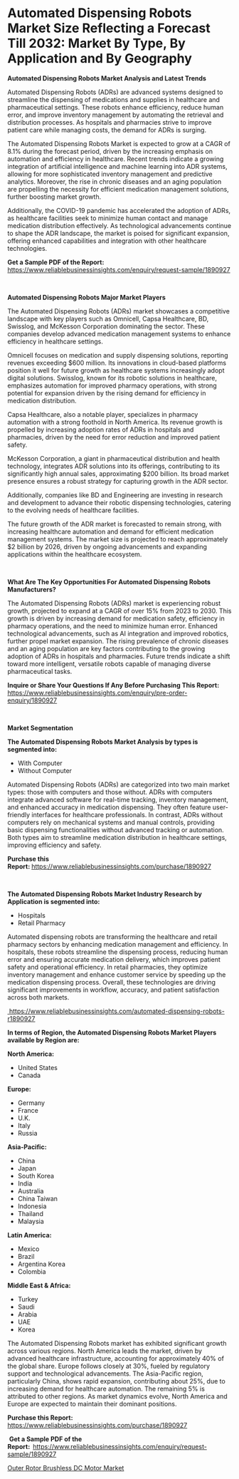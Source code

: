 <p><h1>Automated Dispensing Robots Market Size Reflecting a Forecast Till 2032: Market By Type, By Application and By Geography</h1></p><p><strong>Automated Dispensing Robots Market Analysis and Latest Trends</strong></p>
<p><p>Automated Dispensing Robots (ADRs) are advanced systems designed to streamline the dispensing of medications and supplies in healthcare and pharmaceutical settings. These robots enhance efficiency, reduce human error, and improve inventory management by automating the retrieval and distribution processes. As hospitals and pharmacies strive to improve patient care while managing costs, the demand for ADRs is surging.</p><p>The Automated Dispensing Robots Market is expected to grow at a CAGR of 8.1% during the forecast period, driven by the increasing emphasis on automation and efficiency in healthcare. Recent trends indicate a growing integration of artificial intelligence and machine learning into ADR systems, allowing for more sophisticated inventory management and predictive analytics. Moreover, the rise in chronic diseases and an aging population are propelling the necessity for efficient medication management solutions, further boosting market growth.</p><p>Additionally, the COVID-19 pandemic has accelerated the adoption of ADRs, as healthcare facilities seek to minimize human contact and manage medication distribution effectively. As technological advancements continue to shape the ADR landscape, the market is poised for significant expansion, offering enhanced capabilities and integration with other healthcare technologies.</p></p>
<p><strong>Get a Sample PDF of the Report:&nbsp;</strong> <a href="https://www.reliablebusinessinsights.com/enquiry/request-sample/1890927?utm_campaign=3177&utm_medium=2&utm_source=Github&utm_content=ia&utm_term=11042025&utm_id=automated-dispensing-robots">https://www.reliablebusinessinsights.com/enquiry/request-sample/1890927</a></p>
<p>&nbsp;</p>
<p><strong>Automated Dispensing Robots Major Market Players</strong></p>
<p><p>The Automated Dispensing Robots (ADRs) market showcases a competitive landscape with key players such as Omnicell, Capsa Healthcare, BD, Swisslog, and McKesson Corporation dominating the sector. These companies develop advanced medication management systems to enhance efficiency in healthcare settings.</p><p>Omnicell focuses on medication and supply dispensing solutions, reporting revenues exceeding $600 million. Its innovations in cloud-based platforms position it well for future growth as healthcare systems increasingly adopt digital solutions. Swisslog, known for its robotic solutions in healthcare, emphasizes automation for improved pharmacy operations, with strong potential for expansion driven by the rising demand for efficiency in medication distribution.</p><p>Capsa Healthcare, also a notable player, specializes in pharmacy automation with a strong foothold in North America. Its revenue growth is propelled by increasing adoption rates of ADRs in hospitals and pharmacies, driven by the need for error reduction and improved patient safety.</p><p>McKesson Corporation, a giant in pharmaceutical distribution and health technology, integrates ADR solutions into its offerings, contributing to its significantly high annual sales, approximating $200 billion. Its broad market presence ensures a robust strategy for capturing growth in the ADR sector.</p><p>Additionally, companies like BD and Engineering are investing in research and development to advance their robotic dispensing technologies, catering to the evolving needs of healthcare facilities.</p><p>The future growth of the ADR market is forecasted to remain strong, with increasing healthcare automation and demand for efficient medication management systems. The market size is projected to reach approximately $2 billion by 2026, driven by ongoing advancements and expanding applications within the healthcare ecosystem.</p></p>
<p>&nbsp;</p>
<p><strong>What Are The Key Opportunities For Automated Dispensing Robots Manufacturers?</strong></p>
<p><p>The Automated Dispensing Robots (ADRs) market is experiencing robust growth, projected to expand at a CAGR of over 15% from 2023 to 2030. This growth is driven by increasing demand for medication safety, efficiency in pharmacy operations, and the need to minimize human error. Enhanced technological advancements, such as AI integration and improved robotics, further propel market expansion. The rising prevalence of chronic diseases and an aging population are key factors contributing to the growing adoption of ADRs in hospitals and pharmacies. Future trends indicate a shift toward more intelligent, versatile robots capable of managing diverse pharmaceutical tasks.</p></p>
<p><strong>Inquire or Share Your Questions If Any Before Purchasing This Report:</strong> <a href="https://www.reliablebusinessinsights.com/enquiry/pre-order-enquiry/1890927?utm_campaign=3177&utm_medium=2&utm_source=Github&utm_content=ia&utm_term=11042025&utm_id=automated-dispensing-robots">https://www.reliablebusinessinsights.com/enquiry/pre-order-enquiry/1890927</a></p>
<p>&nbsp;</p>
<p><strong>Market Segmentation</strong></p>
<p><strong>The Automated Dispensing Robots Market Analysis by types is segmented into:</strong></p>
<p><ul><li>With Computer</li><li>Without Computer</li></ul></p>
<p><p>Automated Dispensing Robots (ADRs) are categorized into two main market types: those with computers and those without. ADRs with computers integrate advanced software for real-time tracking, inventory management, and enhanced accuracy in medication dispensing. They often feature user-friendly interfaces for healthcare professionals. In contrast, ADRs without computers rely on mechanical systems and manual controls, providing basic dispensing functionalities without advanced tracking or automation. Both types aim to streamline medication distribution in healthcare settings, improving efficiency and safety.</p></p>
<p><strong>Purchase this Report:&nbsp;</strong><a href="https://www.reliablebusinessinsights.com/purchase/1890927?utm_campaign=3177&utm_medium=2&utm_source=Github&utm_content=ia&utm_term=11042025&utm_id=automated-dispensing-robots">https://www.reliablebusinessinsights.com/purchase/1890927</a></p>
<p>&nbsp;</p>
<p><strong>The Automated Dispensing Robots Market Industry Research by Application is segmented into:</strong></p>
<p><ul><li>Hospitals</li><li>Retail Pharmacy</li></ul></p>
<p><p>Automated dispensing robots are transforming the healthcare and retail pharmacy sectors by enhancing medication management and efficiency. In hospitals, these robots streamline the dispensing process, reducing human error and ensuring accurate medication delivery, which improves patient safety and operational efficiency. In retail pharmacies, they optimize inventory management and enhance customer service by speeding up the medication dispensing process. Overall, these technologies are driving significant improvements in workflow, accuracy, and patient satisfaction across both markets.</p></p>
<p><a href="https://www.reliablebusinessinsights.com/automated-dispensing-robots-r1890927?utm_campaign=3177&utm_medium=2&utm_source=Github&utm_content=ia&utm_term=11042025&utm_id=automated-dispensing-robots">&nbsp;https://www.reliablebusinessinsights.com/automated-dispensing-robots-r1890927</a></p>
<p><strong>In terms of Region, the Automated Dispensing Robots Market Players available by Region are:</strong></p>
<p>
    <p> <strong> North America: </strong>
        <ul>
            <li>United States</li>
            <li>Canada</li>
        </ul>
        </p> 
    <p> <strong> Europe: </strong>
        <ul>
            <li>Germany</li>
            <li>France</li>
            <li>U.K.</li>
            <li>Italy</li>
            <li>Russia</li>
        </ul>
        </p> 
    <p> <strong> Asia-Pacific: </strong>
        <ul>
            <li>China</li>
            <li>Japan</li>
            <li>South Korea</li>
            <li>India</li>
            <li>Australia</li>
            <li>China Taiwan</li>
            <li>Indonesia</li>
            <li>Thailand</li>
            <li>Malaysia</li>
        </ul>
        </p> 
    <p> <strong> Latin America: </strong>
        <ul>
            <li>Mexico</li>
            <li>Brazil</li>
            <li>Argentina Korea</li>
            <li>Colombia</li>
        </ul>
        </p> 
    <p> <strong> Middle East & Africa: </strong>
        <ul>
            <li>Turkey</li>
            <li>Saudi</li>
            <li>Arabia</li>
            <li>UAE</li>
            <li>Korea</li>
        </ul>
    </p>
    </p>
<p><p>The Automated Dispensing Robots market has exhibited significant growth across various regions. North America leads the market, driven by advanced healthcare infrastructure, accounting for approximately 40% of the global share. Europe follows closely at 30%, fueled by regulatory support and technological advancements. The Asia-Pacific region, particularly China, shows rapid expansion, contributing about 25%, due to increasing demand for healthcare automation. The remaining 5% is attributed to other regions. As market dynamics evolve, North America and Europe are expected to maintain their dominant positions.</p></p>
<p><strong>Purchase this Report: </strong><a href="https://www.reliablebusinessinsights.com/purchase/1890927?utm_campaign=3177&utm_medium=2&utm_source=Github&utm_content=ia&utm_term=11042025&utm_id=automated-dispensing-robots">https://www.reliablebusinessinsights.com/purchase/1890927</a></p>
<p>&nbsp;<strong>Get a Sample PDF of the Report:&nbsp;&nbsp;</strong><a href="https://www.reliablebusinessinsights.com/enquiry/request-sample/1890927?utm_campaign=3177&utm_medium=2&utm_source=Github&utm_content=ia&utm_term=11042025&utm_id=automated-dispensing-robots">https://www.reliablebusinessinsights.com/enquiry/request-sample/1890927</a></p>
<p><strong></strong></p>
<p><p><a href="https://github.com/celpabembes/Market-Research-Report-List-1/blob/main/outer-rotor-brushless-dc-motor-market.md?utm_campaign=3177&utm_medium=2&utm_source=Github&utm_content=ia&utm_term=11042025&utm_id=automated-dispensing-robots">Outer Rotor Brushless DC Motor Market</a></p></p>